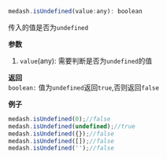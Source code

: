 ```js
medash.isUndefined(value:any): boolean 
```
传入的值是否为`undefined`


**参数**  
1. `value`(any): 需要判断是否为`undefined`的值 

**返回**  
`boolean:` 值为`undefined`返回`true`,否则返回`false`

**例子**
```js
medash.isUndefined(0);//false
medash.isUndefined(undefined);//true
medash.isUndefined({});//false
medash.isUndefined([]);//false
medash.isUndefined('');//false
```